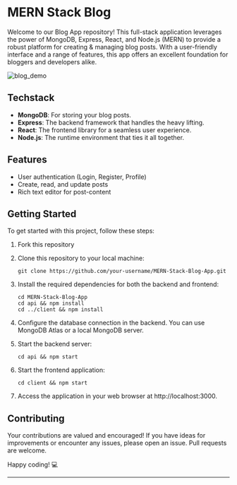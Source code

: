 # MERN Stack Blog

Welcome to our Blog App repository! This full-stack application leverages the power of MongoDB, Express, React, and Node.js (MERN) to provide a robust platform for creating & managing blog posts. With a user-friendly interface and a range of features, this app offers an excellent foundation for bloggers and developers alike.

![blog_demo](https://github.com/user-attachments/assets/752901ef-d84b-41f7-bbe6-05be293ecb30)


## Techstack

- **MongoDB**: For storing your blog posts.
- **Express**: The backend framework that handles the heavy lifting.
- **React**: The frontend library for a seamless user experience.
- **Node.js**: The runtime environment that ties it all together.


## Features

- User authentication (Login, Register, Profile)
- Create, read, and update posts
- Rich text editor for post-content


## Getting Started

To get started with this project, follow these steps:

1. Fork this repository

2. Clone this repository to your local machine:

   ```
   git clone https://github.com/your-username/MERN-Stack-Blog-App.git
   ```

3. Install the required dependencies for both the backend and frontend:

   ```
   cd MERN-Stack-Blog-App
   cd api && npm install
   cd ../client && npm install
   ```

4. Configure the database connection in the backend. You can use MongoDB Atlas or a local MongoDB server.

5. Start the backend server:

   ```
   cd api && npm start
   ```

6. Start the frontend application:

   ```
   cd client && npm start
   ```

7. Access the application in your web browser at http://localhost:3000.

## Contributing

Your contributions are valued and encouraged! If you have ideas for improvements or encounter any issues, please open an issue. Pull requests are welcome.

Happy coding! 💻

---
